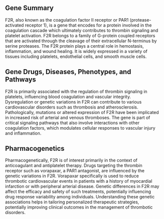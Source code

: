 ## Gene Summary
F2R, also known as the coagulation factor II receptor or PAR1 (protease-activated receptor 1), is a gene that encodes for a protein involved in the coagulation cascade which ultimately contributes to thrombin signaling and platelet activation. F2R belongs to a family of G-protein coupled receptors that are activated through the cleavage of their extracellular N-terminus by serine proteases. The F2R protein plays a central role in hemostasis, inflammation, and wound healing. It is widely expressed in a variety of tissues including platelets, endothelial cells, and smooth muscle cells.

## Gene Drugs, Diseases, Phenotypes, and Pathways
F2R is primarily associated with the regulation of thrombin signaling in platelets, influencing blood coagulation and vascular integrity. Dysregulation or genetic variations in F2R can contribute to various cardiovascular disorders such as thrombosis and atherosclerosis. Pathologically, mutations or altered expression of F2R have been implicated in increased risk of arterial and venous thromboses. The gene is part of critical signaling pathways that also involve interactions with other coagulation factors, which modulates cellular responses to vascular injury and inflammation.

## Pharmacogenetics
Pharmacogenetically, F2R is of interest primarily in the context of anticoagulant and antiplatelet therapy. Drugs targeting the thrombin receptor such as vorapaxar, a PAR1 antagonist, are influenced by the genetic variations in F2R. Vorapaxar specifically is used to reduce thrombotic cardiovascular events in patients with a history of myocardial infarction or with peripheral arterial disease. Genetic differences in F2R may affect the efficacy and safety of such treatments, potentially influencing drug response variability among individuals. Understanding these genetic associations helps in tailoring personalized therapeutic strategies, potentially improving clinical outcomes in the management of thrombotic disorders.